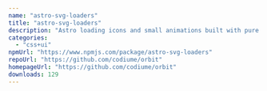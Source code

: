 ```yaml
---
name: "astro-svg-loaders"
title: "astro-svg-loaders"
description: "Astro loading icons and small animations built with pure SVG."
categories:
  - "css+ui"
npmUrl: "https://www.npmjs.com/package/astro-svg-loaders"
repoUrl: "https://github.com/codiume/orbit"
homepageUrl: "https://github.com/codiume/orbit"
downloads: 129
---
```

